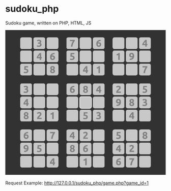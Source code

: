 # sudoku_php
Sudoku game, written on PHP, HTML, JS

![Sreenshot](doc/screenshot.png)

Request Example: http://127.0.0.1/sudoku_php/game.php?game_id=1
